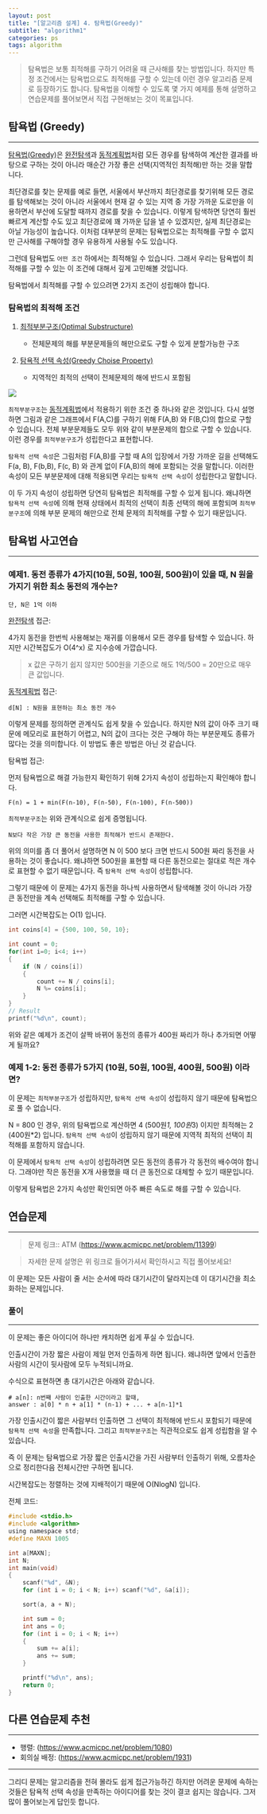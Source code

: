 ```yaml
---
layout: post
title: "[알고리즘 설계] 4. 탐욕법(Greedy)"
subtitle: "algorithm1"
categories: ps
tags: algorithm
---
```


> 탐욕법은 보통 최적해를 구하기 어려울 때 근사해를 찾는 방법입니다. 하지만 특정 조건에서는 탐욕법으로도 최적해를 구할 수 있는데 이런 경우 알고리즘 문제로 등장하기도 합니다. 탐욕법을 이해할 수 있도록 몇 가지 예제를 통해 설명하고 연습문제를 풀어보면서 직접 구현해보는 것이 목표입니다.

## 탐욕법 (Greedy)
---

[탐욕법(Greedy)](https://en.wikipedia.org/wiki/Greedy_algorithm)은 [완전탐색](https://laboputer.github.io/ps/2018/01/03/exhaustive-search/)과 [동적계획법](https://laboputer.github.io/ps/2018/02/13/dynamic-programming/)처럼 모든 경우를 탐색하여 계산한 결과를 바탕으로 구하는 것이 아니라 매순간 가장 좋은 선택(지역적인 최적해)만 하는 것을 말합니다. 

최단경로를 찾는 문제를 예로 들면, 서울에서 부산까지 최단경로를 찾기위해 모든 경로를 탐색해보는 것이 아니라 서울에서 현재 갈 수 있는 지역 중 가장 가까운 도로만을 이용하면서 부산에 도달할 때까지 경로를 찾을 수 있습니다. 이렇게 탐색하면 당연히 훨씬 빠르게 계산할 수도 있고 최단경로에 꽤 가까운 답을 낼 수 있겠지만, 실제 최단경로는 아닐 가능성이 높습니다. 이처럼 대부분의 문제는 탐욕법으로는 최적해를 구할 수 없지만 근사해를 구해야할 경우 유용하게 사용될 수도 있습니다.

그런데 탐욕법도 `어떤 조건` 하에서는 최적해일 수 있습니다. 그래서 우리는 탐욕법이 최적해를 구할 수 있는 이 조건에 대해서 깊게 고민해볼 것입니다.

탐욕법에서 최적해를 구할 수 있으려면 2가지 조건이 성립해야 합니다.

### 탐욕법의 최적해 조건

1. [최적부분구조(Optimal Substructure)](https://en.wikipedia.org/wiki/Optimal_substructure)
	- 전체문제의 해를 부분문제들의 해만으로도 구할 수 있게 분할가능한 구조

2. [탐욕적 선택 속성(Greedy Choise Property)](https://en.wikipedia.org/wiki/Greedy_algorithm#:~:text=Greedy%20choice%20property)
	- 지역적인 최적의 선택이 전체문제의 해에 반드시 포함됨

![](https://laboputer.github.io/assets/img/algorithm/algorithm/04_greedy_1.PNG)

`최적부분구조`는 [동적계획법](https://laboputer.github.io/ps/2018/02/13/dynamic-programming/)에서 적용하기 위한 조건 중 하나와 같은 것입니다. 다시 설명하면 그림과 같은 그래프에서 F(A,C)를 구하기 위해 F(A,B) 와 F(B,C)의 합으로 구할 수 있습니다. 전체 부분문제들도 모두 위와 같이 부분문제의 합으로 구할 수 있습니다. 이런 경우를 `최적부분구조`가 성립한다고 표현합니다.

`탐욕적 선택 속성`은 그림처럼 F(A,B)를 구할 때 A의 입장에서 가장 가까운 길을 선택해도 F(a, B), F(b,B), F(c, B) 와 관계 없이 F(A,B)의 해에 포함되는 것을 말합니다. 이러한 속성이 모든 부분문제에 대해 적용되면 우리는 `탐욕적 선택 속성`이 성립한다고 말합니다.

이 두 가지 속성이 성립하면 당연히 탐욕법은 최적해를 구할 수 있게 됩니다. 왜냐하면 `탐욕적 선택 속성`에 의해 현재 상태에서 최적의 선택이 최종 선택의 해에 포함되며 `최적부분구조`에 의해 부분 문제의 해만으로 전체 문제의 최적해를 구할 수 있기 때문입니다.

## 탐욕법 사고연습
---

### 예제1. 동전 종류가 4가지(10원, 50원, 100원, 500원)이 있을 때, N 원을 가지기 위한 최소 동전의 개수는?
```
단, N은 1억 이하
```

[완전탐색](https://laboputer.github.io/ps/2018/01/03/exhaustive-search/) 접근:

4가지 동전을 한번씩 사용해보는 재귀를 이용해서 모든 경우를 탐색할 수 있습니다. 하지만 시간복잡도가 O(4^x) 로 지수승에 가깝습니다.

> x 값은 구하기 쉽지 않지만 500원을 기준으로 해도 1억/500 = 20만으로 매우 큰 값입니다.

[동적계획법](https://laboputer.github.io/ps/2018/02/13/dynamic-programming/) 접근:

```
d[N] : N원을 표현하는 최소 동전 개수
```
이렇게 문제를 정의하면 관계식도 쉽게 찾을 수 있습니다. 하지만 N의 값이 아주 크기 때문에 메모리로 표현하기 어렵고, N의 값이 크다는 것은 구해야 하는 부분문제도 종류가 많다는 것을 의미합니다. 이 방법도 좋은 방법은 아닌 것 같습니다.

탐욕법 접근:

먼저 탐욕법으로 해결 가능한지 확인하기 위해 2가지 속성이 성립하는지 확인해야 합니다.

```
F(n) = 1 + min(F(n-10), F(n-50), F(n-100), F(n-500))
```

`최적부분구조`는 위와 관계식으로 쉽게 증명됩니다.

```
N보다 작은 가장 큰 동전을 사용한 최적해가 반드시 존재한다.
```

위의 의미를 좀 더 풀어서 설명하면 N 이 500 보다 크면 반드시 500원 짜리 동전을 사용하는 것이 좋습니다. 왜냐하면 500원을 표현할 때 다른 동전으로는 절대로 적은 개수로 표현할 수 없기 때문입니다. 즉 `탐욕적 선택 속성`이 성립합니다.  

그렇기 때문에 이 문제는 4가지 동전을 하나씩 사용하면서 탐색해볼 것이 아니라 가장 큰 동전만을 계속 선택해도 최적해를 구할 수 있습니다.

그러면 시간복잡도는 O(1) 입니다. 

```C
int coins[4] = {500, 100, 50, 10};

int count = 0;
for(int i=0; i<4; i++)
{
	if (N / coins[i])
	{
		count += N / coins[i];
		N %= coins[i];
	}
}
// Result
printf("%d\n", count);
```

위와 같은 예제가 조건이 살짝 바뀌어 동전의 종류가 400원 짜리가 하나 추가되면 어떻게 될까요?

### 예제 1-2: 동전 종류가 5가지 (10원, 50원, 100원, 400원, 500원) 이라면?

이 문제는 `최적부분구조`가 성립하지만, `탐욕적 선택 속성`이 성립하지 않기 때문에 탐욕법으로 풀 수 없습니다.

N = 800 인 경우, 위의 탐욕법으로 계산하면 4 (500원*1, 100원*3) 이지만 최적해는 2 (400원*2) 입니다. `탐욕적 선택 속성`이 성립하지 않기 때문에 지역적 최적의 선택이 최적해를 포함하지 않습니다.

이 문제에서 `탐욕적 선택 속성`이 성립하려면 모든 동전의 종류가 각 동전의 배수여야 합니다. 그래야만 작은 동전을 X개 사용했을 때 더 큰 동전으로 대체할 수 있기 때문입니다.

이렇게 탐욕법은 2가지 속성만 확인되면 아주 빠른 속도로 해를 구할 수 있습니다.

## 연습문제
---

> 문제 링크:: ATM (https://www.acmicpc.net/problem/11399)

> 자세한 문제 설명은 위 링크로 들어가셔서 확인하시고 직접 풀어보세요!

이 문제는 모든 사람이 줄 서는 순서에 따라 대기시간이 달라지는데 이 대기시간을 최소화하는 문제입니다.
 
### 풀이
---

이 문제는 좋은 아이디어 하나만 캐치하면 쉽게 푸실 수 있습니다.

인출시간이 가장 짧은 사람이 제일 먼저 인출하게 하면 됩니다. 왜냐하면 앞에서 인출한 사람의 시간이 뒷사람에 모두 누적되니까요.

수식으로 표현하면 총 대기시간은 아래와 같습니다.
```
# a[n]: n번째 사람이 인출한 시간이라고 할때,
answer : a[0] * n + a[1] * (n-1) + ... + a[n-1]*1
```

가장 인출시간이 짧은 사람부터 인출하면 그 선택이 최적해에 반드시 포함되기 때문에 `탐욕적 선택 속성`을 만족합니다. 그리고 `최적부분구조`는 직관적으로도 쉽게 성립함을 알 수 있습니다.

즉 이 문제는 탐욕법으로 가장 짧은 인출시간을 가진 사람부터 인출하기 위해, 오름차순으로 정리한다음 전체시간만 구하면 됩니다.

시간복잡도는 정렬하는 것에 지배적이기 때문에 O(NlogN) 입니다.

전체 코드:
```C
#include <stdio.h>
#include <algorithm>
using namespace std;
#define MAXN 1005

int a[MAXN];
int N;
int main(void)
{
	scanf("%d", &N);
	for (int i = 0; i < N; i++) scanf("%d", &a[i]);

	sort(a, a + N);

	int sum = 0;
	int ans = 0;
	for (int i = 0; i < N; i++)
	{
		sum += a[i];
		ans += sum;
	}

	printf("%d\n", ans);
	return 0;
}
```

## 다른 연습문제 추천
---

- 행렬: (https://www.acmicpc.net/problem/1080)
- 회의실 배정: (https://www.acmicpc.net/problem/1931)

---
그리디 문제는 알고리즘을 전혀 몰라도 쉽게 접근가능하긴 하지만 어려운 문제에 속하는 것들은 탐욕적 선택 속성을 만족하는 아이디어를 찾는 것이 결코 쉽지는 않습니다. 그저 많이 풀어보는게 답인듯 합니다.